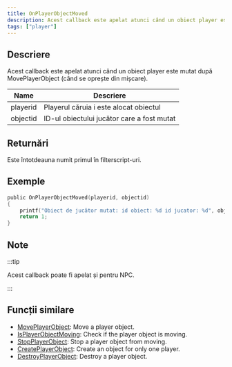 ```yaml
---
title: OnPlayerObjectMoved
description: Acest callback este apelat atunci când un obiect player este mutat după MovePlayerObject (când se oprește din mișcare).
tags: ["player"]
---
```


## Descriere

Acest callback este apelat atunci când un obiect player este mutat după MovePlayerObject (când se oprește din mișcare).

| Name     | Descriere                                  |
| -------- | ------------------------------------------ |
| playerid | Playerul căruia i este alocat obiectul     |
| objectid | ID-ul obiectului jucător care a fost mutat |

## Returnări

Este întotdeauna numit primul în filterscript-uri.

## Exemple

```c
public OnPlayerObjectMoved(playerid, objectid)
{
    printf("Obiect de jucător mutat: id obiect: %d id jucator: %d", objectid, playerid);
    return 1;
}
```

## Note

:::tip

Acest callback poate fi apelat și pentru NPC.

:::

## Funcții similare

- [MovePlayerObject](../functions/MovePlayerObject): Move a player object.
- [IsPlayerObjectMoving](../functions/IsPlayerObjectMoving): Check if the player object is moving.
- [StopPlayerObject](../functions/StopPlayerObject): Stop a player object from moving.
- [CreatePlayerObject](../functions/CreatePlayerObject): Create an object for only one player.
- [DestroyPlayerObject](../functions/DestroyPlayerObject): Destroy a player object.